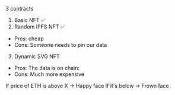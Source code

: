 3 contracts

1. Basic NFT ✅
2. Random IPFS NFT ✅
- Pros: cheap
- Cons: Someone needs to pin our data

3. Dynamic SVG NFT
- Pros: The data is on chain:
- Cons: Much more expensive

If price of ETH is above X -> Happy face
If it's below -> Frown face

